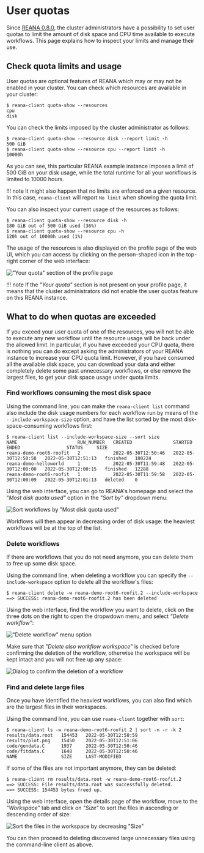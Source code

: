 # User quotas

Since
[REANA 0.8.0](https://blog.reana.io/posts/2021/release-0.8.0/#cpu-and-disk-quota-accounting),
the cluster administrators have a possibility to set user quotas to limit the
amount of disk space and CPU time available to execute workflows. This page
explains how to inspect your limits and manage their use.

## Check quota limits and usage

User quotas are optional features of REANA which may or may not be enabled in
your cluster. You can check which resources are available in your cluster:

```console
$ reana-client quota-show --resources
cpu
disk
```

You can check the limits imposed by the cluster administrator as follows:

```console
$ reana-client quota-show --resource disk --report limit -h
500 GiB
$ reana-client quota-show --resource cpu --report limit -h
10000h
```

As you can see, this particular REANA example instance imposes a limit of 500
GiB on your disk usage, while the total runtime for all your workflows is
limited to 10000 hours.

!!! note
    It might also happen that no limits are enforced on a given resource.
    In this case, `reana-client` will report `No limit` when showing the quota
    limit.

You can also inspect your current usage of the resources as follows:

```console
$ reana-client quota-show --resource disk -h
180 GiB out of 500 GiB used (36%)
$ reana-client quota-show --resource cpu -h
120h out of 10000h used (1%)
```

The usage of the resources is also displayed on the profile page of the web UI,
which you can access by clicking on the person-shaped icon in the top-right
corner of the web interface:

!["Your quota" section of the profile page](/images/ui-profile-your-quota.png)

!!! note
    If the _"Your quota"_ section is not present on your profile page, it
    means that the cluster administrators did not enable the user quotas feature on
    this REANA instance.

## What to do when quotas are exceeded

If you exceed your user quota of one of the resources, you will not be able to
execute any new workflow until the resource usage will be back under the allowed
limit. In particular, if you have exceeded your CPU quota, there is nothing you
can do except asking the administrators of your REANA instance to increase your
CPU quota limit. However, if you have consumed all the available disk space, you
can download your data and either completely delete some past unnecessary
workflows, or else remove the largest files, to get your disk space usage under
quota limits.

### Find workflows consuming the most disk space

Using the command line, you can make the `reana-client list` command also
include the disk usage numbers for each workflow run by means of the
`--include-workspace-size` option, and have the list sorted by the most
disk-space-consuming workflows first:

```console
$ reana-client list --include-workspace-size --sort size
NAME                      RUN_NUMBER   CREATED               STARTED               ENDED                 STATUS     SIZE
reana-demo-root6-roofit   2            2022-05-30T12:50:46   2022-05-30T12:50:58   2022-05-30T12:51:13   finished   180224
reana-demo-helloworld     1            2022-05-30T11:59:48   2022-05-30T12:00:00   2022-05-30T12:00:15   finished   12288
reana-demo-root6-roofit   1            2022-05-30T11:59:58   2022-05-30T12:00:09   2022-05-30T12:01:13   deleted    0
```

Using the web interface, you can go to REANA's homepage and select the _"Most
disk quota used"_ option in the _"Sort by"_ dropdown menu:

![Sort workflows by "Most disk quota used"](/images/ui-sort-by-most-disk-quota-used.png)

Workflows will then appear in decreasing order of disk usage: the heaviest
workflows will be at the top of the list.

### Delete workflows

If there are workflows that you do not need anymore, you can delete them to free
up some disk space.

Using the command line, when deleting a workflow you can specify the
`--include-workspace` option to delete all the workflow's files:

```console
$ reana-client delete -w reana-demo-root6-roofit.2 --include-workspace
==> SUCCESS: reana-demo-root6-roofit.2 has been deleted
```

Using the web interface, find the workflow you want to delete, click on the
three dots on the right to open the dropwdown menu, and select _"Delete
workflow"_:

!["Delete workflow" menu option](/images/ui-delete-workflow.png)

Make sure that _"Delete also workflow workspace"_ is checked before confirming
the deletion of the workflow, otherwise the workspace will be kept intact and
you will not free up any space:

![Dialog to confirm the deletion of a workflow](/images/ui-delete-workflow-confirmation.png)

### Find and delete large files

Once you have identified the heaviest workflows, you can also find which are the
largest files in their workspaces.

Using the command line, you can use `reana-client` together with `sort`:

```console
$ reana-client ls -w reana-demo-root6-roofit.2 | sort -n -r -k 2
results/data.root   154453   2022-05-30T12:50:59
results/plot.png    15450    2022-05-30T12:51:06
code/gendata.C      1937     2022-05-30T12:50:46
code/fitdata.C      1648     2022-05-30T12:50:46
NAME                SIZE     LAST-MODIFIED
```

If some of the files are not important anymore, they can be deleted:

```console
$ reana-client rm results/data.root -w reana-demo-root6-roofit.2
==> SUCCESS: File results/data.root was successfully deleted.
==> SUCCESS: 154453 bytes freed up.
```

Using the web interface, open the details page of the workflow, move to the
_"Workspace"_ tab and click on _"Size"_ to sort the files in ascending or
descending order of size:

![Sort the files in the workspace by decreasing "Size"](/images/ui-workspace-sort-by-size.png)

You can then proceed to deleting discovered large unnecessary files using the
command-line client as above.
